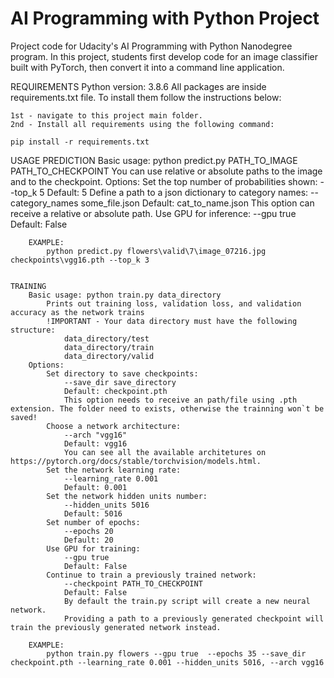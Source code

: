 # AI Programming with Python Project

Project code for Udacity's AI Programming with Python Nanodegree program. In this project, students first develop code for an image classifier built with PyTorch, then convert it into a command line application.

REQUIREMENTS
Python version: 3.8.6
All packages are inside requirements.txt file. To install them follow the instructions below:

    1st - navigate to this project main folder.
    2nd - Install all requirements using the following command:

    pip install -r requirements.txt

USAGE
    PREDICTION
        Basic usage: python predict.py PATH_TO_IMAGE PATH_TO_CHECKPOINT
            You can use relative or absolute paths to the image and to the checkpoint.
        Options:
            Set the top number of probabilities shown: 
                --top_k 5
                Default: 5
            Define a path to a json dictionary to category names: 
                --category_names some_file.json
                Default: cat_to_name.json
                This option can receive a relative or absolute path.
            Use GPU for inference:
                --gpu true
                Default: False

        EXAMPLE:   
            python predict.py flowers\valid\7\image_07216.jpg checkpoints\vgg16.pth --top_k 3


    TRAINING
        Basic usage: python train.py data_directory
            Prints out training loss, validation loss, and validation accuracy as the network trains
            !IMPORTANT - Your data directory must have the following structure:
                data_directory/test
                data_directory/train
                data_directory/valid
        Options:
            Set directory to save checkpoints: 
                --save_dir save_directory
                Default: checkpoint.pth
                This option needs to receive an path/file using .pth extension. The folder need to exists, otherwise the trainning won`t be saved!
            Choose a network architecture: 
                --arch "vgg16"
                Default: vgg16
                You can see all the available architetures on https://pytorch.org/docs/stable/torchvision/models.html.
            Set the network learning rate:
                --learning_rate 0.001 
                Default: 0.001
            Set the network hidden units number:
                --hidden_units 5016
                Default: 5016
            Set number of epochs:
                --epochs 20
                Default: 20
            Use GPU for training: 
                --gpu true
                Default: False
            Continue to train a previously trained network:
                --checkpoint PATH_TO_CHECKPOINT
                Default: False
                By default the train.py script will create a new neural network. 
                Providing a path to a previously generated checkpoint will train the previously generated network instead.

        EXAMPLE:   
            python train.py flowers --gpu true  --epochs 35 --save_dir checkpoint.pth --learning_rate 0.001 --hidden_units 5016, --arch vgg16
